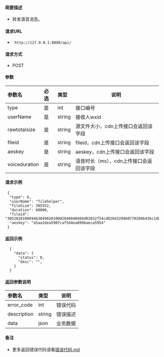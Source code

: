 
#### 简要描述

- 转发语音消息。

#### 请求URL
- ` http://127.0.0.1:8888/api/`
  
#### 请求方式
- POST 

#### 参数

| 参数名           | 必选 | 类型     | 说明                     |   
|:--------------|:---|:-------|------------------------|   
| type          | 是  | int    | 接口编号                   |   
| userName      | 是  | string | 接收人wxid                |   
| rawtotalsize  | 是  | string | 源文件大小，cdn上传接口会返回该字段    |   
| fileid        | 是  | string | fileid，cdn上传接口会返回该字段   |   
| aeskey        | 是  | string | aeskey，cdn上传接口会返回该字段   |   
| voiceduration | 是  | string | 语音时长（ms），cdn上传接口会返回该字段 |   

#### 请求示例

```
 {
  "type": 6,
  "userName": "filehelper",
  "fileSize": 305552,
  "duration": 60000,
  "fileid": "3052020100044b304902010002048040484d02032f54cd02043204607702046436c14b042432666338643862662d626662322d343839622d626135652d61643135626138336162386502040114000f020100040079620db5",
  "aeskey": "a5aa1dea5907caf5d4ea8996aeca5954"
 } 
```

#### 返回示例 

``` 
  {
    "data": {
      "status": 0,
      "desc": "",
    }
  }
```

#### 返回参数说明 

| 参数名         | 类型     | 说明   |   
|:------------|:-------|------|   
| error_code  | int    | 错误代码 |   
| description | string | 错误描述 |   
| data        | json   | 业务数据 |   

#### 备注 

- 更多返回错误代码请看[错误代码.md](../错误代码.md)






